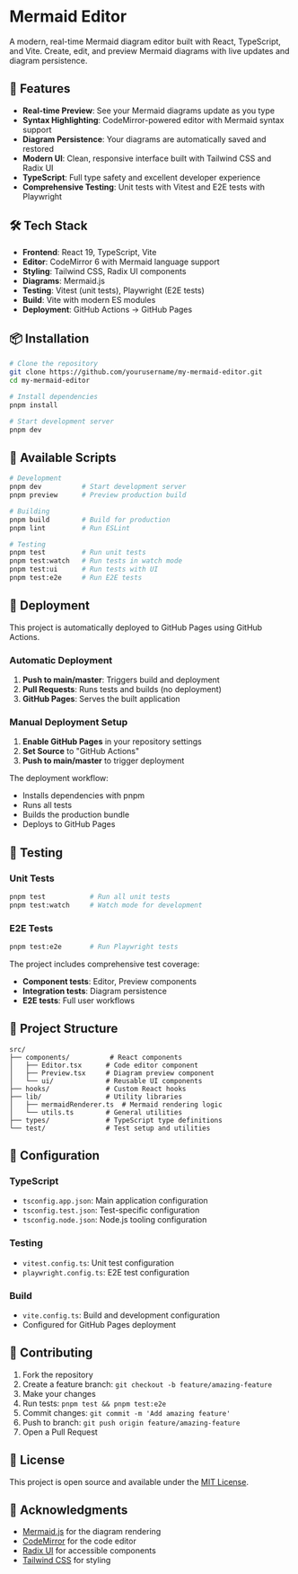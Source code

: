 # Mermaid Editor

A modern, real-time Mermaid diagram editor built with React, TypeScript, and Vite. Create, edit, and preview Mermaid diagrams with live updates and diagram persistence.

## 🚀 Features

- **Real-time Preview**: See your Mermaid diagrams update as you type
- **Syntax Highlighting**: CodeMirror-powered editor with Mermaid syntax support
- **Diagram Persistence**: Your diagrams are automatically saved and restored
- **Modern UI**: Clean, responsive interface built with Tailwind CSS and Radix UI
- **TypeScript**: Full type safety and excellent developer experience
- **Comprehensive Testing**: Unit tests with Vitest and E2E tests with Playwright

## 🛠️ Tech Stack

- **Frontend**: React 19, TypeScript, Vite
- **Editor**: CodeMirror 6 with Mermaid language support
- **Styling**: Tailwind CSS, Radix UI components
- **Diagrams**: Mermaid.js
- **Testing**: Vitest (unit tests), Playwright (E2E tests)
- **Build**: Vite with modern ES modules
- **Deployment**: GitHub Actions → GitHub Pages

## 📦 Installation

```bash
# Clone the repository
git clone https://github.com/yourusername/my-mermaid-editor.git
cd my-mermaid-editor

# Install dependencies
pnpm install

# Start development server
pnpm dev
```

## 🎯 Available Scripts

```bash
# Development
pnpm dev          # Start development server
pnpm preview      # Preview production build

# Building
pnpm build        # Build for production
pnpm lint         # Run ESLint

# Testing
pnpm test         # Run unit tests
pnpm test:watch   # Run tests in watch mode
pnpm test:ui      # Run tests with UI
pnpm test:e2e     # Run E2E tests
```

## 🚀 Deployment

This project is automatically deployed to GitHub Pages using GitHub Actions.

### Automatic Deployment

1. **Push to main/master**: Triggers build and deployment
2. **Pull Requests**: Runs tests and builds (no deployment)
3. **GitHub Pages**: Serves the built application

### Manual Deployment Setup

1. **Enable GitHub Pages** in your repository settings
2. **Set Source** to "GitHub Actions"
3. **Push to main/master** to trigger deployment

The deployment workflow:
- Installs dependencies with pnpm
- Runs all tests
- Builds the production bundle
- Deploys to GitHub Pages

## 🧪 Testing

### Unit Tests
```bash
pnpm test           # Run all unit tests
pnpm test:watch     # Watch mode for development
```

### E2E Tests
```bash
pnpm test:e2e       # Run Playwright tests
```

The project includes comprehensive test coverage:
- **Component tests**: Editor, Preview components
- **Integration tests**: Diagram persistence
- **E2E tests**: Full user workflows

## 📁 Project Structure

```
src/
├── components/          # React components
│   ├── Editor.tsx      # Code editor component
│   ├── Preview.tsx     # Diagram preview component
│   └── ui/             # Reusable UI components
├── hooks/              # Custom React hooks
├── lib/                # Utility libraries
│   ├── mermaidRenderer.ts  # Mermaid rendering logic
│   └── utils.ts        # General utilities
├── types/              # TypeScript type definitions
└── test/               # Test setup and utilities
```

## 🔧 Configuration

### TypeScript
- `tsconfig.app.json`: Main application configuration
- `tsconfig.test.json`: Test-specific configuration
- `tsconfig.node.json`: Node.js tooling configuration

### Testing
- `vitest.config.ts`: Unit test configuration
- `playwright.config.ts`: E2E test configuration

### Build
- `vite.config.ts`: Build and development configuration
- Configured for GitHub Pages deployment

## 🤝 Contributing

1. Fork the repository
2. Create a feature branch: `git checkout -b feature/amazing-feature`
3. Make your changes
4. Run tests: `pnpm test && pnpm test:e2e`
5. Commit changes: `git commit -m 'Add amazing feature'`
6. Push to branch: `git push origin feature/amazing-feature`
7. Open a Pull Request

## 📄 License

This project is open source and available under the [MIT License](LICENSE).

## 🙏 Acknowledgments

- [Mermaid.js](https://mermaid.js.org/) for the diagram rendering
- [CodeMirror](https://codemirror.net/) for the code editor
- [Radix UI](https://www.radix-ui.com/) for accessible components
- [Tailwind CSS](https://tailwindcss.com/) for styling

